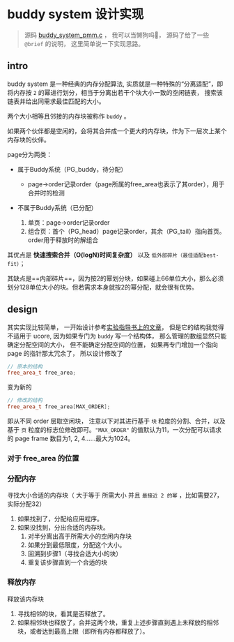 # buddy system 设计实现

> 源码 [buddy_system_pmm.c](./kern/mm/buddy_system_pmm.c) ， 我可以当懒狗吗🤧， 源码了给了一些 `@brief` 的说明， 这里简单说一下实现思路。

## intro

buddy system 是一种经典的内存分配算法, 实质就是一种特殊的“分离适配”，即将内存按 `2` 的幂进行划分，相当于分离出若干个块大小一致的空闲链表， 搜索该链表并给出同需求最佳匹配的大小。

两个大小相等且邻接的内存块被称作 `buddy` 。

如果两个伙伴都是空闲的，会将其合并成一个更大的内存块，作为下一层次上某个内存块的伙伴。

page分为两类：

- 属于Buddy系统（PG_buddy，待分配）
  - page->order记录order（page所属的free_area也表示了其order），用于合并时的检测

- 不属于Buddy系统（已分配）
  1. 单页：page->order记录order
  2. 组合页：首个（PG_head）page记录order，其余（PG_tail）指向首页。order用于释放时的解组合

其优点是 **快速搜索合并（O(logN)时间复杂度）** 以及 `低外部碎片（最佳适配best-fit）`；

其缺点是==内部碎片==，因为按2的幂划分块，如果碰上66单位大小，那么必须划分128单位大小的块。但若需求本身就按2的幂分配，就会很有优势。

## design

其实实现比较简单， 一开始设计参考[实验指导书上的文章](http://coolshell.cn/articles/10427.html)， 但是它的结构我觉得不适用于 ucore, 因为如果专门为 `buddy` 写一个结构体， 那么管理的数组显然只能确定分配空间的大小， 但不能确定分配空间的位置， 如果再专门增加一个指向 page 的指针那太冗余了， 所以设计修改了 

```cpp
// 原本的结构
free_area_t free_area;
```

变为新的

```cpp
// 修改的结构
free_area_t free_area[MAX_ORDER];
```

即从不同 order 层取空闲块， 注意以下对其进行基于 `块` 粒度的分割、合并，以及基于 `页` 粒度的标志位修改即可。`"MAX_ORDER"` 的值默认为11，一次分配可以请求的 page frame 数目为1, 2, 4……最大为1024。

### 对于 free_area 的位置

### 分配内存

寻找大小合适的内存块（ 大于等于 所需大小 并且 `最接近 2 的幂` ，比如需要27，实际分配32）

1. 如果找到了，分配给应用程序。
2. 如果没找到，分出合适的内存块。
   1. 对半分离出高于所需大小的空闲内存块
   2. 如果分到最低限度，分配这个大小。
   3. 回溯到步骤1（寻找合适大小的块）
   4. 重复该步骤直到一个合适的块

### 释放内存

释放该内存块

1. 寻找相邻的块，看其是否释放了。
2. 如果相邻块也释放了，合并这两个块，重复上述步骤直到遇上未释放的相邻块，或者达到最高上限（即所有内存都释放了）。
